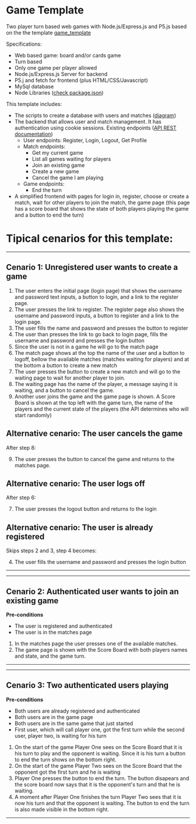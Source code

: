 # Game Template

Two player turn based web games with Node.js/Express.js and P5.js based on the the template [game_template](https://github.com/mmfb/game_template) 

Specifications:
* Web based game: board and/or cards game
* Turn based
* Only one game per player allowed
* Node.js/Express.js Server for backend
* P5.j and fetch for frontend (plus HTML/CSS/Javascript)
* MySql database
* Node Libraries ([check package.json](package.json))

This template includes:
* The scripts to create a database with users and matches ([diagram](db_scripts/diagram.png))
* The backend that allows user and match management. It has authentication using cookie sessions. Existing endpoints ([API REST documentation](https://docs.google.com/document/d/1jXmBSiNZfqCABMVhvkRcD-qASICUTTjeGytj_wpCCXg/edit?usp=sharing))
    - User endpoints: Register, Login, Logout, Get Profile
    - Match endpoints:
        * Get my current game
        * List all games waiting for players
        * Join an existing game
        * Create a new game
        * Cancel the game I am playing
    - Game endpoints:
        * End the turn
* A simplified frontend with pages for login in, register, choose or create a match, wait for other players to join the match, the game page (this page has a score board that shows the state of both players playing the game and a button to end the turn)

# Tipical cenarios for this template:

---
 ## Cenario 1: Unregistered user wants to create a game
1. The user enters the initial page (login page) that shows the username and password text inputs, a button to login, and a link to the register page.
2. The user presses the link to register. The register page also shows the username and password inputs, a button to register and a link to the login page. 
3. The user fills the name and password and presses the button to register
4. The user than presses the link to go back to login page, fills the username and password and presses the login button
5. Since the user is not in a game he will go to the match page
6. The match page shows at the top the name of the user and a button to logoff, bellow the available matches (matches waiting for players) and at the bottom a button to create a new match
7. The user presses the button to create a new match and will go to the waiting page to wait for another player to join.
8. The waiting page has the name of the player, a message saying it is waiting, and a button to cancel the game.
9. Another user joins the game and the game page is shown. A Score Board is shown at the top left with the game turn, the name of the players and the current state of the players (the API determines who will start randomly)

## Alternative cenario: The user cancels the game
After step 8:

9. The user presses the button to cancel the game and returns to the matches page.
## Alternative cenario: The user logs off 
After step 6:

7. The user presses the logout button and returns to the login
## Alternative cenario: The user is already registered
Skips steps 2 and 3, step 4 becomes:

4. The user fills the username and password and presses the login button

---

---
 ## Cenario 2: Authenticated user wants to join an existing game
 **Pre-conditions**
 * The user is registered and authenticated
 * The user is in the matches page

1. In the matches page the user presses one of the available matches.
2. The game page is shown with the Score Board with both players names and state, and the game turn.

---



---
 ## Cenario 3: Two authenticated users playing
 **Pre-conditions**
 * Both users are already registered and authenticated
 * Both users are in the game page
 * Both users are in the same game that just started
 * First user, which will call player one, got the first turn while the second user, player two, is waiting for his turn

1. On the start of the game Player One sees on the Score Board that it is his turn to play and the opponent is waiting. Since it is his turn a button to end the turn shows on the bottom right.
2. On the start of the game Player Two sees on the Score Board that the opponent got the first turn and he is waiting
3. Player One presses the button to end the turn. The button disapears and the score board now says that it is the opponent's turn and that he is waiting.
4. A moment after Player One finishes the turn Player Two sees that it is now his turn and that the opponent is waiting. The button to end the turn is also made visible in the bottom right.

---